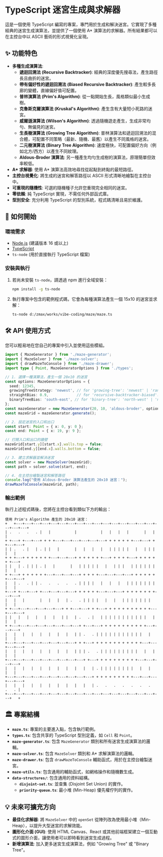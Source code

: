 # TypeScript 迷宮生成與求解器

這是一個使用 TypeScript 編寫的專案，專門用於生成和解決迷宮。它實現了多種經典的迷宮生成演算法，並提供了一個使用 A* 演算法的求解器。所有結果都可以在主控台中以 ASCII 藝術的形式視覺化呈現。



## ✨ 功能特色

- **多種生成演算法**:
  - **遞迴回溯法 (Recursive Backtracker)**: 經典的深度優先搜尋法，產生路徑長且曲折的迷宮。
  - **帶有偏好性的遞迴回溯法 (Biased Recursive Backtracker)**: 產生較多長廊的變體，直線偏好值可配置。
  - **普林演算法 (Prim's Algorithm)**: 從一點開始生長，風格類似最小生成樹。
  - **克魯斯克爾演算法 (Kruskal's Algorithm)**: 產生含有大量短小死路的迷宮。
  - **威爾遜演算法 (Wilson's Algorithm)**: 透過隨機遊走產生，生成非常均勻、無偏見的迷宮。
  - **生長樹演算法 (Growing Tree Algorithm)**: 普林演算法和遞迴回溯法的混合體，可配置不同策略（最新、隨機、最舊）以產生不同風格的迷宮。
  - **二元樹演算法 (Binary Tree Algorithm)**: 速度極快，可配置偏好方向（例如北方/西方）以產生不同紋理。
  - **Aldous-Broder 演算法**: 另一種產生均勻生成樹的演算法，原理簡單但效率較低。
- **A\* 求解器**: 使用 A* 演算法高效地尋找從起點到終點的最短路徑。
- **主控台視覺化**: 將生成的迷宮和解答路徑以 ASCII 形式清晰地繪製在主控台中。
- **可重現的隨機性**: 可選的隨機種子允許您重現完全相同的迷宮。
- **零依賴**: 純 TypeScript 實現，不需任何外部函式庫。
- **型別安全**: 充分利用 TypeScript 的型別系統，程式碼清晰且易於維護。

## 🚀 如何開始

### 環境需求

- [Node.js](https://nodejs.org/) (建議版本 16 或以上)
- [TypeScript](https://www.typescriptlang.org/)
- `ts-node` (用於直接執行 TypeScript 檔案)

### 安裝與執行

1.  若尚未安裝 `ts-node`，請透過 npm 進行全域安裝：
    ```bash
    npm install -g ts-node
    ```

2.  執行專案中包含的範例程式碼，它會為每種演算法產生一個 15x10 的迷宮並求解：
    ```bash
    ts-node d:/zmax/works/vibe-coding/maze/maze.ts
    ```

## 🛠️ API 使用方式

您可以輕易地在您自己的專案中引入並使用這些模組。
```typescript
import { MazeGenerator } from './maze-generator';
import { MazeSolver } from './maze-solver';
import { drawMazeToConsole } from './maze-drawer';
import type { Point, MazeGeneratorOptions } from './types';

// 1. 選擇一種演算法，產生一個 20x10 的迷宮
const options: MazeGeneratorOptions = {
  seed: 12345,
  growingTreeStrategy: 'newest', // for 'growing-tree': 'newest' | 'random' | 'oldest'
  straightBias: 0.9,             // for 'recursive-backtracker-biased': a value between 0.0 and 1.0
  binaryTreeBias: 'south-east', // for 'binary-tree': 'north-west' | 'north-east' | 'south-west' | 'south-east'
};
const mazeGenerator = new MazeGenerator(20, 10, 'aldous-broder', options);
const mazeGrid = mazeGenerator.generate();

// 2. 設定迷宮的入口和出口
const start: Point = { x: 0, y: 0 };
const end: Point = { x: 19, y: 9 };

// 打開入口和出口的牆壁
mazeGrid[start.y][start.x].walls.top = false;
mazeGrid[end.y][end.x].walls.bottom = false;

// 3. 建立求解器並解決迷宮
const solver = new MazeSolver(mazeGrid);
const path = solver.solve(start, end);

// 4. 在主控台繪製迷宮和解答路徑
console.log("使用 Aldous-Broder 演算法產生的 20x10 迷宮：");
drawMazeToConsole(mazeGrid, path);
```

### 輸出範例

執行上述程式碼後，您將在主控台看到類似下方的輸出：

```
使用 Prim's Algorithm 產生的 20x10 迷宮：
+   +---+---+---+---+---+---+---+---+---+---+---+---+---+---+---+---+---+---+---+
| .   .   .   . |   |           |           |   |   |   |       |   |       |
+ +---+ +---+---+ + + +---+---+---+---+---+---+ + + + + + +---+---+ + +---+---+
| | .   . |   | . | |   |       |   |   |   |   | | | | |   |   | | | |   |
+ + +---+ + + + + + +---+---+---+ + + + + + +---+ + + + +---+ + + + + + +---+
| |   | . | | | . |   |       |   | | | | |   |   | | |   | | | | | | |   |
+ +---+ + + + + + +---+---+---+---+ + + + +---+---+---+---+ + + + + + +---+---+
|   | .   . | | .   .   .   .   . | | | |   |   |   |   | | | | | | |   |   |
+---+ +---+---+ +---+---+---+---+ + + + + +---+---+---+ + + + + + + +---+---+
|   |   |       |   |   |   | .   . | | | |   |   |   | | | | | | |   |   |
+ +---+---+---+---+---+---+ + +---+---+ + +---+ + + + + + + + + + +---+---+---+
| |   |   |   |   |   |   | |   | .   . |   | | | | | | | | | | |   |   |   |
+ +---+---+---+---+---+---+---+---+ +---+---+ + + + + + + + + + +---+---+---+
|   |   |   |   |   |   |   |   | | .   . | | | | | | | | | | |   |   |   |
+---+---+---+---+---+---+---+---+ + +---+ + + + + + + + + + + +---+---+---+---+
|   |   |   |   |   |   |   |   | | | .   . | | | | | | | | |   |   |   |   |
+---+---+---+---+---+---+---+---+---+ +---+ + + + + + + + + +---+---+---+---+
|   |   |   |   |   |   |   |   |   |   | . | | | | | | | |   |   |   |   |
+---+---+---+---+---+---+---+---+---+---+ + + + + + + + + +---+---+---+---+---+
|   |   |   |   |   |   |   |   |   |   | .   .   .   .   .   .   .   .   . |
+---+---+---+---+---+---+---+---+---+---+---+---+---+---+---+---+---+---+   +
```

## 🏛️ 專案結構

- **`maze.ts`**: 專案的主要進入點，包含執行範例。
- **`types.ts`**: 包含共享的 TypeScript 型別定義，如 `Cell` 和 `Point`。
- **`maze-generator.ts`**: 包含 `MazeGenerator` 類別和所有迷宮生成演算法的邏輯。
- **`maze-solver.ts`**: 包含 `MazeSolver` 類別和 A* 求解演算法的邏輯。
- **`maze-drawer.ts`**: 包含 `drawMazeToConsole` 輔助函式，用於在主控台繪製迷宮。
- **`maze-utils.ts`**: 包含通用的輔助函式，如網格操作和隨機數生成。
- **`data-structures/`**: 包含通用的資料結構。
  - **`disjoint-set.ts`**: 並查集 (Disjoint Set Union) 的實作。
  - **`priority-queue.ts`**: 最小堆 (Min-Heap) 優先權佇列的實作。

## 💡 未來可擴充方向

- **最佳化求解器**: 將 `MazeSolver` 中的 `openSet` 從陣列改為使用最小堆（Min-Heap），以提升大型迷宮的求解效能。
- **圖形化介面 (GUI)**: 使用 HTML Canvas、React 或其他前端框架建立一個互動式的圖形介面，讓使用者可以即時看到迷宮生成過程。
- **新增演算法**: 加入更多迷宮生成演算法，例如 "Growing Tree" 或 "Binary Tree"。